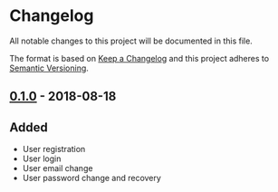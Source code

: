 # Changelog

All notable changes to this project will be documented in this file.

The format is based on [Keep a Changelog](https://keepachangelog.com/en/1.0.0/)
and this project adheres to [Semantic Versioning](https://semver.org/spec/v2.0.0.html).

## [0.1.0] - 2018-08-18
## Added
- User registration
- User login
- User email change
- User password change and recovery    

[Unreleased]: https://github.com/adshares/adserver/compare/v0.1.0...develop
[0.1.0]: https://github.com/adshares/adserver/releases/tag/v0.1.0
